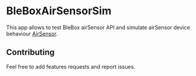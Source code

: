 # BleBoxAirSensorSim

This app allows to test BleBox airSensor API and simulate airSensor device behaviour [AirSensor](https://technical.blebox.eu/openapi_airsensor/openAPI_airSensor_20200831.html).

## Contributing

Feel free to add features requests and report issues.
